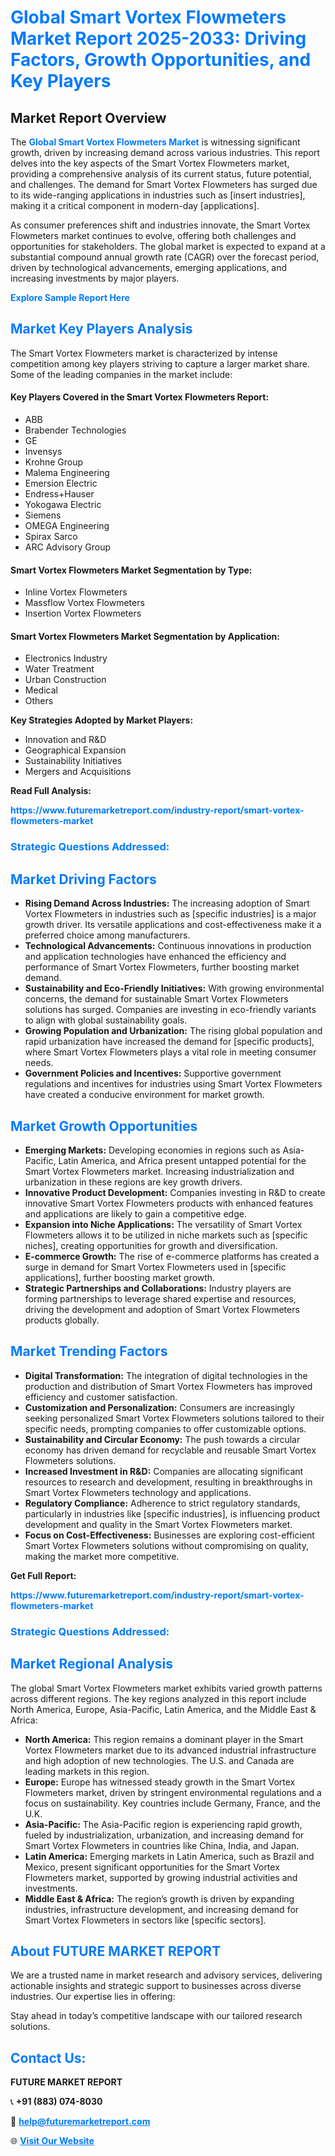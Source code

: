 <h1 style="color: #007BFF;">Global Smart Vortex Flowmeters Market Report 2025-2033: Driving Factors, Growth Opportunities, and Key Players</h1>

<section id="overview">
<h2>Market Report Overview</h2>
<p>The <a href="https://www.futuremarketreport.com/industry-report/smart-vortex-flowmeters-market" style="color: #007BFF; text-decoration: none;"><strong>Global Smart Vortex Flowmeters Market</strong></a> is witnessing significant growth, driven by increasing demand across various industries. This report delves into the key aspects of the Smart Vortex Flowmeters market, providing a comprehensive analysis of its current status, future potential, and challenges. The demand for Smart Vortex Flowmeters has surged due to its wide-ranging applications in industries such as [insert industries], making it a critical component in modern-day [applications].</p>
<p>As consumer preferences shift and industries innovate, the Smart Vortex Flowmeters market continues to evolve, offering both challenges and opportunities for stakeholders. The global market is expected to expand at a substantial compound annual growth rate (CAGR) over the forecast period, driven by technological advancements, emerging applications, and increasing investments by major players.</p>
</section>

<section id="overview">
<p><a href="https://www.futuremarketreport.com/request-sample/reportId=89090" style="color: #007BFF; text-decoration: none;"><strong>Explore Sample Report Here</strong></a></p>
</section>

<section id="key-players">
<h2 style="color: #007BFF;">Market Key Players Analysis</h2>
<p>The Smart Vortex Flowmeters market is characterized by intense competition among key players striving to capture a larger market share. Some of the leading companies in the market include:</p>
<h4>Key Players Covered in the Smart Vortex Flowmeters Report:</h4>
<ul><li>ABB</li><li>Brabender Technologies</li><li>GE</li><li>Invensys</li><li>Krohne Group</li><li>Malema Engineering</li><li>Emersion Electric</li><li>Endress+Hauser</li><li>Yokogawa Electric</li><li>Siemens</li><li>OMEGA Engineering</li><li>Spirax Sarco</li><li>ARC Advisory Group</li></ul>
<h4>Smart Vortex Flowmeters Market Segmentation by Type:</h4>
<ul><li>Inline Vortex Flowmeters</li><li>Massflow Vortex Flowmeters</li><li>Insertion Vortex Flowmeters</li></ul>

<h4>Smart Vortex Flowmeters Market Segmentation by Application:</h4>
<ul><li>Electronics Industry</li><li>Water Treatment</li><li>Urban Construction</li><li>Medical</li><li>Others</li></ul>
<p><strong>Key Strategies Adopted by Market Players:</strong></p>
<ul>
<li>Innovation and R&D</li>
<li>Geographical Expansion</li>
<li>Sustainability Initiatives</li>
<li>Mergers and Acquisitions</li>
</ul>
</section>

<section>
<p><strong>Read Full Analysis: </strong></p><a href="https://www.futuremarketreport.com/industry-report/smart-vortex-flowmeters-market" style="color: #007BFF; text-decoration: none;"><strong>https://www.futuremarketreport.com/industry-report/smart-vortex-flowmeters-market</strong></a>
<h3 style="color: #007BFF;">Strategic Questions Addressed:</h3>
</section>

<section id="driving-factors">
<h2 style="color: #007BFF;">Market Driving Factors</h2>
<ul>
<li><strong>Rising Demand Across Industries:</strong> The increasing adoption of Smart Vortex Flowmeters in industries such as [specific industries] is a major growth driver. Its versatile applications and cost-effectiveness make it a preferred choice among manufacturers.</li>
<li><strong>Technological Advancements:</strong> Continuous innovations in production and application technologies have enhanced the efficiency and performance of Smart Vortex Flowmeters, further boosting market demand.</li>
<li><strong>Sustainability and Eco-Friendly Initiatives:</strong> With growing environmental concerns, the demand for sustainable Smart Vortex Flowmeters solutions has surged. Companies are investing in eco-friendly variants to align with global sustainability goals.</li>
<li><strong>Growing Population and Urbanization:</strong> The rising global population and rapid urbanization have increased the demand for [specific products], where Smart Vortex Flowmeters plays a vital role in meeting consumer needs.</li>
<li><strong>Government Policies and Incentives:</strong> Supportive government regulations and incentives for industries using Smart Vortex Flowmeters have created a conducive environment for market growth.</li>
</ul>
</section>

<section id="growth-opportunities">
<h2 style="color: #007BFF;">Market Growth Opportunities</h2>
<ul>
<li><strong>Emerging Markets:</strong> Developing economies in regions such as Asia-Pacific, Latin America, and Africa present untapped potential for the Smart Vortex Flowmeters market. Increasing industrialization and urbanization in these regions are key growth drivers.</li>
<li><strong>Innovative Product Development:</strong> Companies investing in R&D to create innovative Smart Vortex Flowmeters products with enhanced features and applications are likely to gain a competitive edge.</li>
<li><strong>Expansion into Niche Applications:</strong> The versatility of Smart Vortex Flowmeters allows it to be utilized in niche markets such as [specific niches], creating opportunities for growth and diversification.</li>
<li><strong>E-commerce Growth:</strong> The rise of e-commerce platforms has created a surge in demand for Smart Vortex Flowmeters used in [specific applications], further boosting market growth.</li>
<li><strong>Strategic Partnerships and Collaborations:</strong> Industry players are forming partnerships to leverage shared expertise and resources, driving the development and adoption of Smart Vortex Flowmeters products globally.</li>
</ul>
</section>

<section id="trending-factors">
<h2 style="color: #007BFF;">Market Trending Factors</h2>
<ul>
<li><strong>Digital Transformation:</strong> The integration of digital technologies in the production and distribution of Smart Vortex Flowmeters has improved efficiency and customer satisfaction.</li>
<li><strong>Customization and Personalization:</strong> Consumers are increasingly seeking personalized Smart Vortex Flowmeters solutions tailored to their specific needs, prompting companies to offer customizable options.</li>
<li><strong>Sustainability and Circular Economy:</strong> The push towards a circular economy has driven demand for recyclable and reusable Smart Vortex Flowmeters solutions.</li>
<li><strong>Increased Investment in R&D:</strong> Companies are allocating significant resources to research and development, resulting in breakthroughs in Smart Vortex Flowmeters technology and applications.</li>
<li><strong>Regulatory Compliance:</strong> Adherence to strict regulatory standards, particularly in industries like [specific industries], is influencing product development and quality in the Smart Vortex Flowmeters market.</li>
<li><strong>Focus on Cost-Effectiveness:</strong> Businesses are exploring cost-efficient Smart Vortex Flowmeters solutions without compromising on quality, making the market more competitive.</li>
</ul>
</section>

<section>
<p><strong>Get Full Report: </strong></p><a href="https://www.futuremarketreport.com/industry-report/smart-vortex-flowmeters-market" style="color: #007BFF; text-decoration: none;"><strong>https://www.futuremarketreport.com/industry-report/smart-vortex-flowmeters-market</strong></a>
<h3 style="color: #007BFF;">Strategic Questions Addressed:</h3>
</section>


<section id="regional-analysis">
<h2 style="color: #007BFF;">Market Regional Analysis</h2>
<p>The global Smart Vortex Flowmeters market exhibits varied growth patterns across different regions. The key regions analyzed in this report include North America, Europe, Asia-Pacific, Latin America, and the Middle East & Africa:</p>
<ul>
<li><strong>North America:</strong> This region remains a dominant player in the Smart Vortex Flowmeters market due to its advanced industrial infrastructure and high adoption of new technologies. The U.S. and Canada are leading markets in this region.</li>
<li><strong>Europe:</strong> Europe has witnessed steady growth in the Smart Vortex Flowmeters market, driven by stringent environmental regulations and a focus on sustainability. Key countries include Germany, France, and the U.K.</li>
<li><strong>Asia-Pacific:</strong> The Asia-Pacific region is experiencing rapid growth, fueled by industrialization, urbanization, and increasing demand for Smart Vortex Flowmeters in countries like China, India, and Japan.</li>
<li><strong>Latin America:</strong> Emerging markets in Latin America, such as Brazil and Mexico, present significant opportunities for the Smart Vortex Flowmeters market, supported by growing industrial activities and investments.</li>
<li><strong>Middle East & Africa:</strong> The region’s growth is driven by expanding industries, infrastructure development, and increasing demand for Smart Vortex Flowmeters in sectors like [specific sectors].</li>
</ul>
</section>

<footer>
<h2 style="color: #007BFF;">About FUTURE MARKET REPORT</h2>
<p>We are a trusted name in market research and advisory services, delivering actionable insights and strategic support to businesses across diverse industries. Our expertise lies in offering:</p>

<p>Stay ahead in today’s competitive landscape with our tailored research solutions.</p>

<h2 style="color: #007BFF;">Contact Us:</h2>
<p><strong>FUTURE MARKET REPORT</strong></p>
<p>📞 <strong>+91 (883) 074-8030</strong></p>
<p>📧 <strong><a href="mailto:help@futuremarketreport.com" style="color: #007BFF;">help@futuremarketreport.com</a></strong></p>
<p>🌐 <strong><a href="https://www.futuremarketreport.com/" style="color: #007BFF;">Visit Our Website</a></strong></p>
</footer>